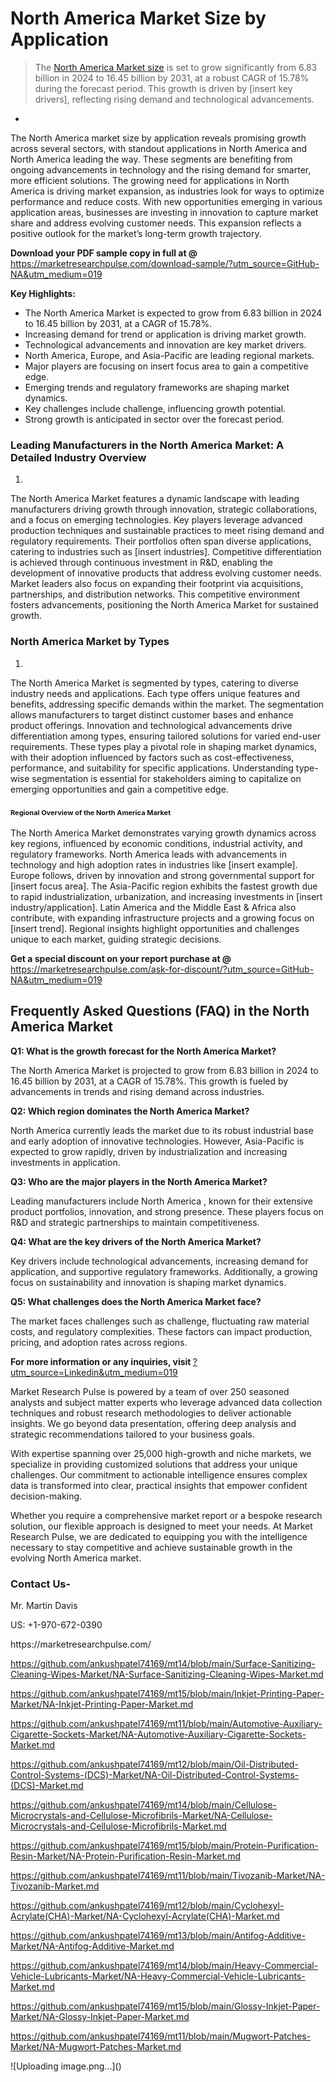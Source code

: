 <h1>North America  Market&nbsp;Size by Application</h1><blockquote><p>The <a href="https://marketresearchpulse.com/download-sample/?utm_source=GitHub-NA&amp;utm_medium=019">North America  Market size</a> is set to grow significantly from 6.83 billion in 2024 to 16.45 billion by 2031, at a robust CAGR of 15.78% during the forecast period. This growth is driven by [insert key drivers], reflecting rising demand and technological advancements.</p></blockquote><ul><li></li></ul><p>The North America  market size by application reveals promising growth across several sectors, with standout applications in North America  and North America  leading the way. These segments are benefiting from ongoing advancements in technology and the rising demand for smarter, more efficient solutions. The growing need for applications in North America  is driving market expansion, as industries look for ways to optimize performance and reduce costs. With new opportunities emerging in various application areas, businesses are investing in innovation to capture market share and address evolving customer needs. This expansion reflects a positive outlook for the market’s long-term growth trajectory.</p><p><strong>Download your PDF sample copy in full at @ </strong><a href="https://marketresearchpulse.com/download-sample/?utm_source=GitHub-NA&amp;utm_medium=019">https://marketresearchpulse.com/download-sample/?utm_source=GitHub-NA&amp;utm_medium=019</a></p><p><strong>Key Highlights: </strong></p><ul><li>The North America  Market is expected to grow from 6.83 billion in 2024 to 16.45 billion by 2031, at a CAGR of 15.78%.</li><li>Increasing demand for trend or application is driving market growth.</li><li>Technological advancements and innovation are key market drivers.</li><li>North America, Europe, and Asia-Pacific are leading regional markets.</li><li>Major players are focusing on insert focus area to gain a competitive edge.</li><li>Emerging trends and regulatory frameworks are shaping market dynamics.</li><li>Key challenges include challenge, influencing growth potential.</li><li>Strong growth is anticipated in sector over the forecast period.</li></ul><h3>Leading Manufacturers in the North America  Market: A Detailed Industry Overview</h3><ol><li></li></ol><div class="flex max-w-full flex-col flex-grow"><div class="min-h-8 text-message flex w-full flex-col items-end gap-2 whitespace-normal break-words [.text-message+&amp;]:mt-5" dir="auto" data-message-author-role="assistant" data-message-id="fd8432e4-4910-450d-b182-61b7bfb0a01f" data-message-model-slug="gpt-4o"><div class="flex w-full flex-col gap-1 empty:hidden first:pt-[3px]"><div class="markdown prose w-full break-words dark:prose-invert light"><p>The North America  Market features a dynamic landscape with leading manufacturers driving growth through innovation, strategic collaborations, and a focus on emerging technologies. Key players leverage advanced production techniques and sustainable practices to meet rising demand and regulatory requirements. Their portfolios often span diverse applications, catering to industries such as [insert industries]. Competitive differentiation is achieved through continuous investment in R&amp;D, enabling the development of innovative products that address evolving customer needs. Market leaders also focus on expanding their footprint via acquisitions, partnerships, and distribution networks. This competitive environment fosters advancements, positioning the North America  Market for sustained growth.</p></div></div></div></div><h3>North America  Market by Types</h3><ol><li></li></ol><div class="flex max-w-full flex-col flex-grow"><div class="min-h-8 text-message flex w-full flex-col items-end gap-2 whitespace-normal break-words [.text-message+&amp;]:mt-5" dir="auto" data-message-author-role="assistant" data-message-id="084470be-0bb7-4664-bddf-5156b4f41249" data-message-model-slug="gpt-4o-mini"><div class="flex w-full flex-col gap-1 empty:hidden first:pt-[3px]"><div class="markdown prose w-full break-words dark:prose-invert light"><p>The North America  Market is segmented by types, catering to diverse industry needs and applications. Each type offers unique features and benefits, addressing specific demands within the market. The segmentation allows manufacturers to target distinct customer bases and enhance product offerings. Innovation and technological advancements drive differentiation among types, ensuring tailored solutions for varied end-user requirements. These types play a pivotal role in shaping market dynamics, with their adoption influenced by factors such as cost-effectiveness, performance, and suitability for specific applications. Understanding type-wise segmentation is essential for stakeholders aiming to capitalize on emerging opportunities and gain a competitive edge.</p></div></div></div></div><h3><span style="font-size: 11px;">Regional Overview of the North America  Market</span></h3><div class="flex max-w-full flex-col flex-grow"><div class="min-h-8 text-message flex w-full flex-col items-end gap-2 whitespace-normal break-words [.text-message+&amp;]:mt-5" dir="auto" data-message-author-role="assistant" data-message-id="e9038762-ce64-4e30-91c9-9bd413514231" data-message-model-slug="gpt-4o-mini"><div class="flex w-full flex-col gap-1 empty:hidden first:pt-[3px]"><div class="markdown prose w-full break-words dark:prose-invert light"><p>The North America  Market demonstrates varying growth dynamics across key regions, influenced by economic conditions, industrial activity, and regulatory frameworks. North America leads with advancements in technology and high adoption rates in industries like [insert example]. Europe follows, driven by innovation and strong governmental support for [insert focus area]. The Asia-Pacific region exhibits the fastest growth due to rapid industrialization, urbanization, and increasing investments in [insert industry/application]. Latin America and the Middle East &amp; Africa also contribute, with expanding infrastructure projects and a growing focus on [insert trend]. Regional insights highlight opportunities and challenges unique to each market, guiding strategic decisions.</p></div></div></div></div><p><strong>Get a special discount on your report purchase at @ </strong><a href="https://marketresearchpulse.com/ask-for-discount/?utm_source=GitHub-NA&amp;utm_medium=019">https://marketresearchpulse.com/ask-for-discount/?utm_source=GitHub-NA&amp;utm_medium=019</a></p><h2>Frequently Asked Questions (FAQ) in the North America  Market</h2><p><strong>Q1: What is the growth forecast for the North America  Market?</strong></p><p>The North America  Market is projected to grow from 6.83 billion in 2024 to 16.45 billion by 2031, at a CAGR of 15.78%. This growth is fueled by advancements in trends and rising demand across industries.</p><p><strong>Q2: Which region dominates the North America  Market?</strong></p><p>North America currently leads the market due to its robust industrial base and early adoption of innovative technologies. However, Asia-Pacific is expected to grow rapidly, driven by industrialization and increasing investments in application.</p><p><strong>Q3: Who are the major players in the North America  Market?</strong></p><p>Leading manufacturers include North America , known for their extensive product portfolios, innovation, and strong presence. These players focus on R&amp;D and strategic partnerships to maintain competitiveness.</p><p><strong>Q4: What are the key drivers of the North America  Market?</strong></p><p>Key drivers include technological advancements, increasing demand for application, and supportive regulatory frameworks. Additionally, a growing focus on sustainability and innovation is shaping market dynamics.</p><p><strong>Q5: What challenges does the North America  Market face?</strong></p><p>The market faces challenges such as challenge, fluctuating raw material costs, and regulatory complexities. These factors can impact production, pricing, and adoption rates across regions.</p><p><strong>For more information or any inquiries, visit&nbsp;</strong><a href="?utm_source=Linkedin&utm_medium=019">?utm_source=Linkedin&utm_medium=019</a></p><p>Market Research Pulse is powered by a team of over 250 seasoned analysts and subject matter experts who leverage advanced data collection techniques and robust research methodologies to deliver actionable insights. We go beyond data presentation, offering deep analysis and strategic recommendations tailored to your business goals.</p><p>With expertise spanning over 25,000 high-growth and niche markets, we specialize in providing customized solutions that address your unique challenges. Our commitment to actionable intelligence ensures complex data is transformed into clear, practical insights that empower confident decision-making.</p><p>Whether you require a comprehensive market report or a bespoke research solution, our flexible approach is designed to meet your needs. At Market Research Pulse, we are dedicated to equipping you with the intelligence necessary to stay competitive and achieve sustainable growth in the evolving North America  market.</p><h3><strong>Contact Us-</strong></h3><p>Mr. Martin Davis</p><p>US: +1-970-672-0390</p><p>https://marketresearchpulse.com/</p><p><a href="https://github.com/ankushpatel74169/mt14/blob/main/Surface-Sanitizing-Cleaning-Wipes-Market/NA-Surface-Sanitizing-Cleaning-Wipes-Market.md">https://github.com/ankushpatel74169/mt14/blob/main/Surface-Sanitizing-Cleaning-Wipes-Market/NA-Surface-Sanitizing-Cleaning-Wipes-Market.md</a></p><p><a href="https://github.com/ankushpatel74169/mt15/blob/main/Inkjet-Printing-Paper-Market/NA-Inkjet-Printing-Paper-Market.md">https://github.com/ankushpatel74169/mt15/blob/main/Inkjet-Printing-Paper-Market/NA-Inkjet-Printing-Paper-Market.md</a></p><p><a href="https://github.com/ankushpatel74169/mt11/blob/main/Automotive-Auxiliary-Cigarette-Sockets-Market/NA-Automotive-Auxiliary-Cigarette-Sockets-Market.md">https://github.com/ankushpatel74169/mt11/blob/main/Automotive-Auxiliary-Cigarette-Sockets-Market/NA-Automotive-Auxiliary-Cigarette-Sockets-Market.md</a></p><p><a href="https://github.com/ankushpatel74169/mt12/blob/main/Oil-Distributed-Control-Systems-(DCS)-Market/NA-Oil-Distributed-Control-Systems-(DCS)-Market.md">https://github.com/ankushpatel74169/mt12/blob/main/Oil-Distributed-Control-Systems-(DCS)-Market/NA-Oil-Distributed-Control-Systems-(DCS)-Market.md</a></p><p><a href="https://github.com/ankushpatel74169/mt14/blob/main/Cellulose-Microcrystals-and-Cellulose-Microfibrils-Market/NA-Cellulose-Microcrystals-and-Cellulose-Microfibrils-Market.md">https://github.com/ankushpatel74169/mt14/blob/main/Cellulose-Microcrystals-and-Cellulose-Microfibrils-Market/NA-Cellulose-Microcrystals-and-Cellulose-Microfibrils-Market.md</a></p><p><a href="https://github.com/ankushpatel74169/mt15/blob/main/Protein-Purification-Resin-Market/NA-Protein-Purification-Resin-Market.md">https://github.com/ankushpatel74169/mt15/blob/main/Protein-Purification-Resin-Market/NA-Protein-Purification-Resin-Market.md</a></p><p><a href="https://github.com/ankushpatel74169/mt11/blob/main/Tivozanib-Market/NA-Tivozanib-Market.md">https://github.com/ankushpatel74169/mt11/blob/main/Tivozanib-Market/NA-Tivozanib-Market.md</a></p><p><a href="https://github.com/ankushpatel74169/mt12/blob/main/Cyclohexyl-Acrylate(CHA)-Market/NA-Cyclohexyl-Acrylate(CHA)-Market.md">https://github.com/ankushpatel74169/mt12/blob/main/Cyclohexyl-Acrylate(CHA)-Market/NA-Cyclohexyl-Acrylate(CHA)-Market.md</a></p><p><a href="https://github.com/ankushpatel74169/mt13/blob/main/Antifog-Additive-Market/NA-Antifog-Additive-Market.md">https://github.com/ankushpatel74169/mt13/blob/main/Antifog-Additive-Market/NA-Antifog-Additive-Market.md</a></p><p><a href="https://github.com/ankushpatel74169/mt14/blob/main/Heavy-Commercial-Vehicle-Lubricants-Market/NA-Heavy-Commercial-Vehicle-Lubricants-Market.md">https://github.com/ankushpatel74169/mt14/blob/main/Heavy-Commercial-Vehicle-Lubricants-Market/NA-Heavy-Commercial-Vehicle-Lubricants-Market.md</a></p><p><a href="https://github.com/ankushpatel74169/mt15/blob/main/Glossy-Inkjet-Paper-Market/NA-Glossy-Inkjet-Paper-Market.md">https://github.com/ankushpatel74169/mt15/blob/main/Glossy-Inkjet-Paper-Market/NA-Glossy-Inkjet-Paper-Market.md</a></p><p><a href="https://github.com/ankushpatel74169/mt11/blob/main/Mugwort-Patches-Market/NA-Mugwort-Patches-Market.md">https://github.com/ankushpatel74169/mt11/blob/main/Mugwort-Patches-Market/NA-Mugwort-Patches-Market.md</a></p>
![Uploading image.png…]()
